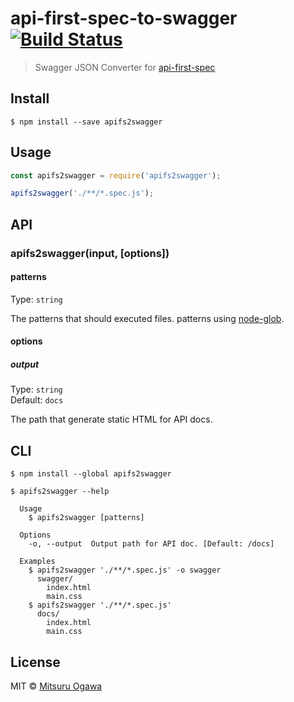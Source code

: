 # api-first-spec-to-swagger [![Build Status](https://travis-ci.org/mitsuruog/api-first-spec-to-swagger.svg?branch=master)](https://travis-ci.org/mitsuruog/api-first-spec-to-swagger)

> Swagger JSON Converter for [api-first-spec](https://github.com/shunjikonishi/api-first-spec)


## Install

```
$ npm install --save apifs2swagger
```


## Usage

```js
const apifs2swagger = require('apifs2swagger');

apifs2swagger('./**/*.spec.js');
```


## API

### apifs2swagger(input, [options])

#### patterns

Type: `string`

The patterns that should executed files. patterns using [node-glob](https://github.com/isaacs/node-glob).

#### options

##### output

Type: `string`<br>
Default: `docs`

The path that generate static HTML for API docs.


## CLI

```
$ npm install --global apifs2swagger
```

```
$ apifs2swagger --help

  Usage
    $ apifs2swagger [patterns]

  Options
    -o, --output  Output path for API doc. [Default: /docs]

  Examples
    $ apifs2swagger './**/*.spec.js' -o swagger
      swagger/
        index.html
        main.css
    $ apifs2swagger './**/*.spec.js'
      docs/
        index.html
        main.css
```


## License

MIT © [Mitsuru Ogawa](https://github.com/mitsuruog)
